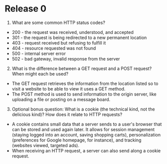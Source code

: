 # Release 0

1. What are some common HTTP status codes?
  * 200 - the request was received, understood, and accepted
  * 301 - the request is being redirected to a new permanent location
  * 403 - request received but refusing to fulfill it
  * 404 - resource requested was not found
  * 500 - internal server error
  * 502 - bad gateway, invalid response from the server

2. What is the difference between a GET request and a POST request? When might each be used?
  * The GET request retrieves the information from the location listed so to visit a website to be able to view it uses a GET method.
  * The POST method is used to send information to the origin server, like uploading a file or posting on a message board.
3. Optional bonus question: What is a cookie (the technical kind, not the delicious kind)? How does it relate to HTTP requests?
  * A cookie contains small data that a server sends to a user's browser that can be stored and used again later. It allows for session management (staying logged into an account, saving shopping carts), personalization (preferences for Google homepage, for instance), and tracking (websites viewed, targeted ads).
  * When receiving an HTTP request, a server can also send along a cookie request.